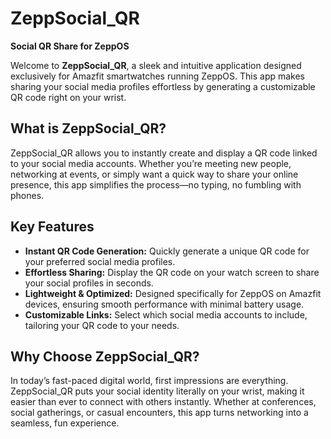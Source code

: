 # ZeppSocial_QR

**Social QR Share for ZeppOS**

Welcome to **ZeppSocial_QR**, a sleek and intuitive application designed exclusively for Amazfit smartwatches running ZeppOS. This app makes sharing your social media profiles effortless by generating a customizable QR code right on your wrist.

## What is ZeppSocial_QR?

ZeppSocial_QR allows you to instantly create and display a QR code linked to your social media accounts. Whether you’re meeting new people, networking at events, or simply want a quick way to share your online presence, this app simplifies the process—no typing, no fumbling with phones.

## Key Features

- **Instant QR Code Generation:** Quickly generate a unique QR code for your preferred social media profiles.  
- **Effortless Sharing:** Display the QR code on your watch screen to share your social profiles in seconds.  
- **Lightweight & Optimized:** Designed specifically for ZeppOS on Amazfit devices, ensuring smooth performance with minimal battery usage.  
- **Customizable Links:** Select which social media accounts to include, tailoring your QR code to your needs.

## Why Choose ZeppSocial_QR?

In today’s fast-paced digital world, first impressions are everything. ZeppSocial_QR puts your social identity literally on your wrist, making it easier than ever to connect with others instantly. Whether at conferences, social gatherings, or casual encounters, this app turns networking into a seamless, fun experience.
